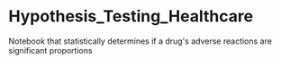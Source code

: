 # Hypothesis_Testing_Healthcare
Notebook that statistically determines if a drug's adverse reactions are significant proportions
